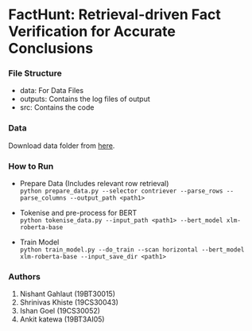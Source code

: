 # FactHunt: Retrieval-driven Fact Verification for Accurate Conclusions

### File Structure
- data: For Data Files
- outputs: Contains the log files of output
- src: Contains the code

### Data
Download data folder from [here](https://drive.google.com/drive/folders/1p5uxv90HmIwRM3A1GVX2FXik24eFP4jL?usp=drive_link).

### How to Run
- Prepare Data (Includes relevant row retrieval) \
`python prepare_data.py --selector contriever --parse_rows --parse_columns --output_path <path1>`

- Tokenise and pre-process for BERT \
`python tokenise_data.py --input_path <path1> --bert_model xlm-roberta-base`

- Train Model \
`python train_model.py --do_train --scan horizontal --bert_model xlm-roberta-base --input_save_dir <path1>`

### Authors
1. Nishant Gahlaut (19BT30015)
2. Shrinivas Khiste (19CS30043)
3. Ishan Goel (19CS30052)
4. Ankit katewa (19BT3AI05)

